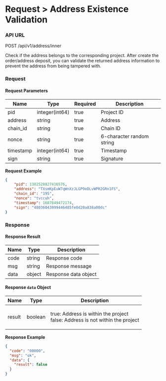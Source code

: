 # Request > Address Existence Validation

### API URL

POST /api/v1/address/inner

Check if the address belongs to the corresponding project. After create the order/address deposit, you can validate the returned address information to prevent the address from being tampered with.

### Request

#### Request Parameters

| Name      | Type           | Required | Description               |
| --------- | -------------- | -------- | ------------------------- |
| pid       | integer(int64) | true     | Project ID                |
| address   | string         | true     | Address                   |
| chain\_id | string         | true     | Chain ID                  |
| nonce     | string         | true     | 6-character random string |
| timestamp | integer(int64) | true     | Timestamp                 |
| sign      | string         | true     | Signature                 |

**Request Example**

```json
{
    "pid": 1382528827416576,
    "address": "TXsmKpEuW7qWnXzJLGP9eDLvWPR2GRn1FS",
    "chain_id": "195",
    "nonce": "tvccuh",
    "timestamp": 1687849472174,
    "sign": "48036043999446485fe0d20a838a00dc"
}
```

### Response

#### Response Result

| Name | Type   | Description          |
| ---- | ------ | -------------------- |
| code | string | Response code        |
| msg  | string | Response message     |
| data | object | Response data object |

#### Response `data` Object

| Name   | Type    | Description                                                                            |
| ------ | ------- | -------------------------------------------------------------------------------------- |
| result | boolean | <p>true: Address is within the project<br>false: Address is not within the project</p> |

**Response Example**

```json
{
  "code": "00000",
  "msg": "ok",
  "data": {
    "result": false
  }
}
```
